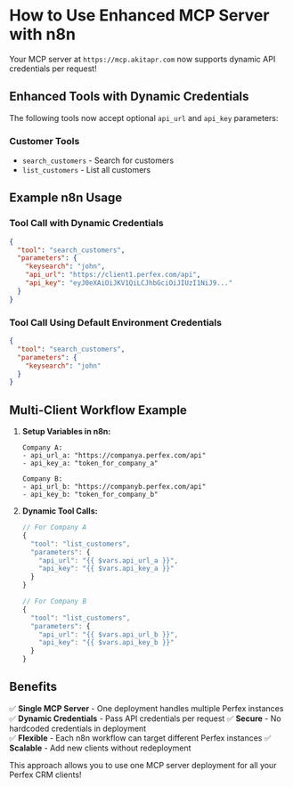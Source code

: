 # How to Use Enhanced MCP Server with n8n

Your MCP server at `https://mcp.akitapr.com` now supports dynamic API credentials per request!

## Enhanced Tools with Dynamic Credentials

The following tools now accept optional `api_url` and `api_key` parameters:

### Customer Tools
- `search_customers` - Search for customers
- `list_customers` - List all customers

## Example n8n Usage

### Tool Call with Dynamic Credentials

```json
{
  "tool": "search_customers",
  "parameters": {
    "keysearch": "john",
    "api_url": "https://client1.perfex.com/api",
    "api_key": "eyJ0eXAiOiJKV1QiLCJhbGciOiJIUzI1NiJ9..."
  }
}
```

### Tool Call Using Default Environment Credentials

```json
{
  "tool": "search_customers", 
  "parameters": {
    "keysearch": "john"
  }
}
```

## Multi-Client Workflow Example

1. **Setup Variables in n8n:**
   ```
   Company A:
   - api_url_a: "https://companya.perfex.com/api"
   - api_key_a: "token_for_company_a"
   
   Company B:
   - api_url_b: "https://companyb.perfex.com/api" 
   - api_key_b: "token_for_company_b"
   ```

2. **Dynamic Tool Calls:**
   ```javascript
   // For Company A
   {
     "tool": "list_customers",
     "parameters": {
       "api_url": "{{ $vars.api_url_a }}",
       "api_key": "{{ $vars.api_key_a }}"
     }
   }
   
   // For Company B
   {
     "tool": "list_customers", 
     "parameters": {
       "api_url": "{{ $vars.api_url_b }}",
       "api_key": "{{ $vars.api_key_b }}"
     }
   }
   ```

## Benefits

✅ **Single MCP Server** - One deployment handles multiple Perfex instances
✅ **Dynamic Credentials** - Pass API credentials per request
✅ **Secure** - No hardcoded credentials in deployment  
✅ **Flexible** - Each n8n workflow can target different Perfex instances
✅ **Scalable** - Add new clients without redeployment

This approach allows you to use one MCP server deployment for all your Perfex CRM clients!
